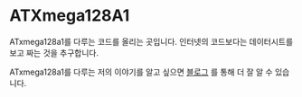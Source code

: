 # ATXmega128A1
ATxmega128a1를 다루는 코드를 올리는 곳입니다.
인터넷의 코드보다는 데이터시트를 보고 짜는 것을 추구합니다.

ATxmega128a1를 다루는 저의 이야기를 알고 싶으면 <a href="https://minseoneday.tistory.com/category/%ED%8E%8C%EC%9B%A8%EC%96%B4/ATxmega">블로그</a> 를 통해 더 잘 알 수 있습니다.
